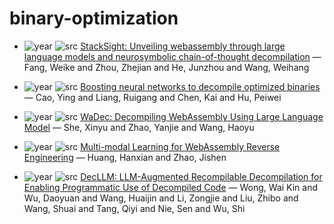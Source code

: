 # binary-optimization

- ![year](https://img.shields.io/badge/year-2024-blue) ![src](https://img.shields.io/badge/src-arxiv-orange) [StackSight: Unveiling webassembly through large language models and neurosymbolic chain-of-thought decompilation](https://arxiv.org/abs/2406.04568) — Fang, Weike and Zhou, Zhejian and He, Junzhou and Wang, Weihang

- ![year](https://img.shields.io/badge/year-2022-blue) ![src](https://img.shields.io/badge/src-proceedingsofthe38thannualcomputersecurityapplicationsconference-orange) [Boosting neural networks to decompile optimized binaries](https://dl.acm.org/doi/10.1145/3564625.3567998) — Cao, Ying and Liang, Ruigang and Chen, Kai and Hu, Peiwei

- ![year](https://img.shields.io/badge/year-2024-blue) ![src](https://img.shields.io/badge/src-PIAICASE-orange) [WaDec: Decompiling WebAssembly Using Large Language Model](https://dl.acm.org/doi/10.1145/3691620.3695020) — She, Xinyu and Zhao, Yanjie and Wang, Haoyu

- ![year](https://img.shields.io/badge/year-2024-blue) ![src](https://img.shields.io/badge/src-PASISSTA-orange) [Multi-modal Learning for WebAssembly Reverse Engineering](https://dl.acm.org/doi/10.1145/3650212.3652141) — Huang, Hanxian and Zhao, Jishen

- ![year](https://img.shields.io/badge/year-2025-blue) ![src](https://img.shields.io/badge/src-PASE-orange) [DecLLM: LLM-Augmented Recompilable Decompilation for Enabling Programmatic Use of Decompiled Code](https://dl.acm.org/doi/10.1145/3728958) — Wong, Wai Kin and Wu, Daoyuan and Wang, Huaijin and Li, Zongjie and Liu, Zhibo and Wang, Shuai and Tang, Qiyi and Nie, Sen and Wu, Shi

